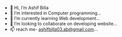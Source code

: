 - 👋 Hi, I’m Ashif Billa
- 👀 I’m interested in Computer programming...
- 🌱 I’m currently learning Web development...
- 💞️ I’m looking to collaborate on developing website...
- 📫  reach me- ashifbilla03.ab@gmail.com...

<!---
Ashif03/Ashif03 is a ✨ special ✨ repository because its `README.md` (this file) appears on your GitHub profile.
You can click the Preview link to take a look at your changes.
--->
